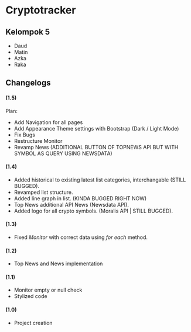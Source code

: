 # Cryptotracker

## Kelompok 5

- Daud
- Matin
- Azka
- Raka

## Changelogs

#### (1.5)

Plan: 
- Add Navigation for all pages
- Add Appearance Theme settings with Bootstrap (Dark / Light Mode)
- Fix Bugs
- Restructure Monitor
- Revamp News (ADDITIONAL BUTTON OF TOPNEWS API BUT WITH SYMBOL AS QUERY USING NEWSDATA)

#### (1.4)

- Added historical to existing latest list categories, interchangable (STILL BUGGED).
- Revamped list structure.
- Added line graph in list. (KINDA BUGGED RIGHT NOW)
- Top News additional API News (Newsdata API).
- Added logo for all crypto symbols. (Moralis API | STILL BUGGED).

#### (1.3)

- Fixed *Monitor* with correct data using *for each* method.

#### (1.2)

- Top News and News implementation

#### (1.1)

- Monitor empty or null check
- Stylized code

#### (1.0)

- Project creation